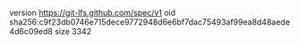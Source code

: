 version https://git-lfs.github.com/spec/v1
oid sha256:c9f23db0746e715dece9772948d6e6bf7dac75493af99ea8d48aede4d6c09ed8
size 3342
